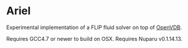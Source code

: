 Ariel
=====

Experimental implementation of a FLIP fluid solver on top of [OpenVDB](http://www.openvdb.org).

Requires GCC4.7 or newer to build on OSX. Requires Nuparu v0.1.14.13.
